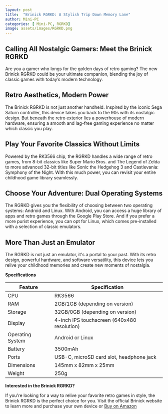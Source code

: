 ```yaml
---
layout: post
title:  "Brinick RGRKD: A Stylish Trip Down Memory Lane"
author: Mini-PC
categories: [ Mini-PC, RGRKD]
image: assets/images/RGRKD.png
---
```


## Calling All Nostalgic Gamers: Meet the Brinick RGRKD

Are you a gamer who longs for the golden days of retro gaming? The new Brinick RGRKD could be your ultimate companion, blending the joy of classic games with today’s modern technology.



## Retro Aesthetics, Modern Power

The Brinick RGRKD is not just another handheld. Inspired by the iconic Sega Saturn controller, this device takes you back to the 90s with its nostalgic design. But beneath the retro exterior lies a powerhouse of modern hardware, ensuring a smooth and lag-free gaming experience no matter which classic you play.



## Play Your Favorite Classics Without Limits


Powered by the RK3566 chip, the RGRKD handles a wide range of retro games, from 8-bit classics like Super Mario Bros. and The Legend of Zelda to more advanced 32-bit titles like Sonic the Hedgehog 3 and Castlevania: Symphony of the Night. With this much power, you can revisit your entire childhood game library seamlessly.



## Choose Your Adventure: Dual Operating Systems

The RGRKD gives you the flexibility of choosing between two operating systems: Android and Linux. With Android, you can access a huge library of apps and retro games through the Google Play Store. And if you prefer a more purist experience, you can opt for Linux, which comes pre-installed with a selection of classic emulators.

## More Than Just an Emulator

The RGRKD is not just an emulator, it's a portal to your past. With its retro design, powerful hardware, and software versatility, this device lets you relive your childhood memories and create new moments of nostalgia.

**Specifications**

| Feature | Specification |
|---|---|
| CPU | RK3566 |
| RAM | 2GB/1GB (depending on version) |
| Storage | 32GB/0GB (depending on version) |
| Display | 4-inch IPS touchscreen (640x480 resolution) |
| Operating System | Android or Linux |
| Battery | 3500mAh |
| Ports | USB-C, microSD card slot, headphone jack |
| Dimensions | 145mm x 82mm x 25mm |
| Weight | 250g |

**Interested in the Brinick RGRKD?**

If you're looking for a way to relive your favorite retro games in style, the Brinick RGRKD is the perfect choice for you. Visit the official Brinick website to learn more and purchase your own device or [Buy on Amazon](https://amzn.to/48o81F0)
